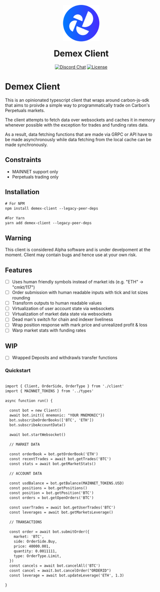 <div align="center">
  <img height="120x" src="https://raw.githubusercontent.com/Switcheo/token-icons/main/demex/demex_color.png" />

  <h1 style="margin-top:20px;">Demex Client</h1>

  <p>
    <a href="https://discord.com/channels/738816874720133172/763588653116555294"><img alt="Discord Chat" src="https://img.shields.io/discord/738816874720133172?color=3e35ff" /></a>
    <a href="https://opensource.org/licenses/Apache-2.0"><img alt="License" src="https://img.shields.io/badge/License-Apache_2.0-3e35ff" /></a>
  </p>
</div>

# Demex Client

This is an opinionated typescript client that wraps around carbon-js-sdk that aims to proivde a simple way to programmatically trade on Carbon's Perpetuals markets.

The client attempts to fetch data over websockets and caches it in memory whenever possible with the exception for trades and funding rates data.

As a result, data fetching functions that are made via GRPC or API have to be made asynchronously while data fetching from the local cache can be made synchronously.

## Constraints

- MAINNET support only
- Perpetuals trading only

## Installation

```
# For NPM
npm install demex-client --legacy-peer-deps

#For Yarn
yarn add demex-client --legacy-peer-deps
```

## Warning

This client is considered Alpha software and is under develpoment at the moment. Client may contain bugs and hence use at your own risk.

## Features

- [ ] Uses human friendly symbols instead of market ids (e.g. "ETH" -> "cmkt/117")
- [ ] Order submission with human readable inputs with tick and lot sizes rounding
- [ ] Transform outputs to human readable values
- [ ] Virtualization of user account state via websockets
- [ ] Virtualization of market data state via websockets
- [ ] Dead man's switch for chain and indexer liveliness
- [ ] Wrap position response with mark price and unrealized profit & loss
- [ ] Warp market stats with funding rates

## WIP

- [ ] Wrapped Deposits and withdrawls transfer functions

### Quickstart

```

import { Client, OrderSide, OrderType } from './client'
import { MAINNET_TOKENS } from '../types'

async function run() {

  const bot = new Client()
  await bot.init({ mnemonic: "YOUR MNEMONIC"})
  bot.subscribeOrderBooks(['BTC', 'ETH'])
  bot.subscribeAccountData()

  await bot.startWebsocket()

  // MARKET DATA

  const orderBook = bot.getOrderBook('ETH')
  const recentTrades = await bot.getTrades('BTC')
  const stats = await bot.getMarketStats()

  // ACCOUNT DATA

  const usdBalance = bot.getBalance(MAINNET_TOKENS.USD)
  const positions = bot.getPositions()
  const position = bot.getPosition('BTC')
  const orders = bot.getOpenOrders('BTC')

  const userTrades = await bot.getUserTrades('BTC')
  const leverages = await bot.getMarketsLeverage()

  // TRANSACTIONS

  const order = await bot.submitOrder({
    market: 'BTC',
    side: OrderSide.Buy,
    price: 40000.001,
    quantity: 0.0011111,
    type: OrderType.Limit,
  })
  const cancels = await bot.cancelAll('BTC')
  cosnt cancel = await.bot.cancelOrder("ORDERID")
  const leverage = await bot.updateLeverage('ETH', 1.3)

}

```
